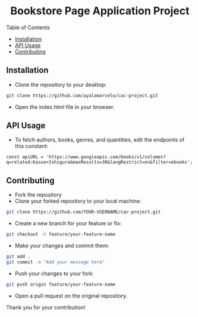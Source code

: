 <h1 align="center">Bookstore Page Application Project</h1>

<p aling="center">Table of Contents</p>

- [Installation](#installation)
- [API Usage](#api-usage)
- [Contributing](#contributing)

## Installation

- Clone the repository to your desktop:

```bash
git clone https://github.com/ayalamarcelo/cac-project.git
```

- Open the index.html file in your browser.

## API Usage

- To fetch authors, books, genres, and quantities, edit the endpoints of this constant:

`const apiURL = 'https://www.googleapis.com/books/v1/volumes?q=related:Kasuo+Ishiguro&maxResults=30&langRestrict=en&filter=ebooks';`

## Contributing

- Fork the repository
- Clone your forked repository to your local machine:


```bash
git clone https://github.com/YOUR-USERNAME/cac-project.git
```
- Create a new branch for your feature or fix:

```bash
git checkout -b feature/your-feature-name
```
- Make your changes and commit them:

```bash
git add .
git commit -m "Add your message here"
```
- Push your changes to your fork:

```bash
git push origin feature/your-feature-name
```
- Open a pull request on the original repository.

Thank you for your contribution!
